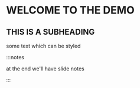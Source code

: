 # WELCOME TO THE DEMO

## THIS IS A SUBHEADING

some text which can be styled

:::notes

at the end we'll have slide notes

:::